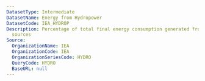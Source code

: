 ```yaml
---
DatasetType: Intermediate
DatasetName: Energy from Hydropower
DatasetCode: IEA_HYDROP
Description: Percentage of total final energy consumption generated from Hydroelectric
  sources
Source:
  OrganizationName: IEA
  OrganizationCode: IEA
  OrganizationSeriesCode: HYDRO
  QueryCode: HYDRO
  BaseURL: null
---
```


